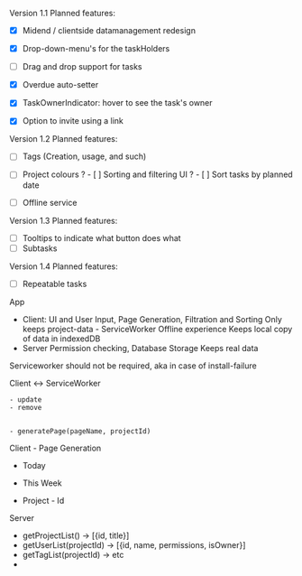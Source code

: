 


Version 1.1
Planned features:
- [x] Midend / clientside datamanagement redesign
- [x] Drop-down-menu's for the taskHolders
- [ ] Drag and drop support for tasks
- [x] Overdue auto-setter
- [x] TaskOwnerIndicator: hover to see the task's owner
- [x] Option to invite using a link



Version 1.2
Planned features:
- [ ] Tags (Creation, usage, and such)
- [ ] Project colours
? - [ ] Sorting and filtering UI
?    - [ ] Sort tasks by planned date
- [ ] Offline service


Version 1.3
Planned features:
- [ ] Tooltips to indicate what button does what
- [ ] Subtasks

Version 1.4
Planned features:
- [ ] Repeatable tasks










App
- 	Client:			UI and User Input, Page Generation, Filtration and Sorting		Only keeps project-data
\- 	ServiceWorker	Offline experience												Keeps local copy of data in indexedDB
- 	Server 			Permission checking, Database Storage							Keeps real data

Serviceworker should not be required, aka in case of install-failure







Client <-> ServiceWorker
            
	- update
	- remove
	

	- generatePage(pageName, projectId)




Client - Page Generation
- Today

- This Week

- Project - Id





Server
- getProjectList() -> [{id, title}]
- getUserList(projectId) -> [{id, name, permissions, isOwner}]
- getTagList(projectId) -> etc
- 





